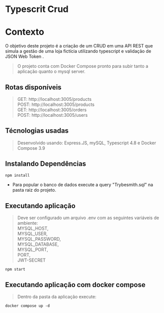# Typescrit Crud

# Contexto
O objetivo deste projeto é a criação de um CRUD em uma API REST que simula a gestão de uma loja fictícia utilizando typescript e validação de JSON Web Token .
> O projeto conta com Docker Compose pronto para subir tanto a aplicação quanto o mysql server.
## Rotas disponíveis

> GET: http://localhost:3005/products  
> POST: http://localhost:3005/products  
> GET: http://localhost:3005/orders  
> POST: http://localhost:3005/users  

## Técnologias usadas

> Desenvolvido usando: Express.JS, mySQL, Typescript 4.8 e Docker Compose 3.9

## Instalando Dependências

```bash
npm install
``` 
* Para popular o banco de dados execute a query "Trybesmith.sql" na pasta raiz do projeto.
## Executando aplicação

> Deve ser configurado um arquivo .env com as seguintes variáveis de ambiente:  
MYSQL_HOST,  
MYSQL_USER,  
MYSQL_PASSWORD,  
MYSQL_DATABASE,  
MYSQL_PORT,  
PORT,  
JWT-SECRET  

  ```
 npm start
  ```
  
## Executando aplicação com docker compose

> Dentro da pasta da aplicação execute:

  ```
docker compose up -d
  ```
